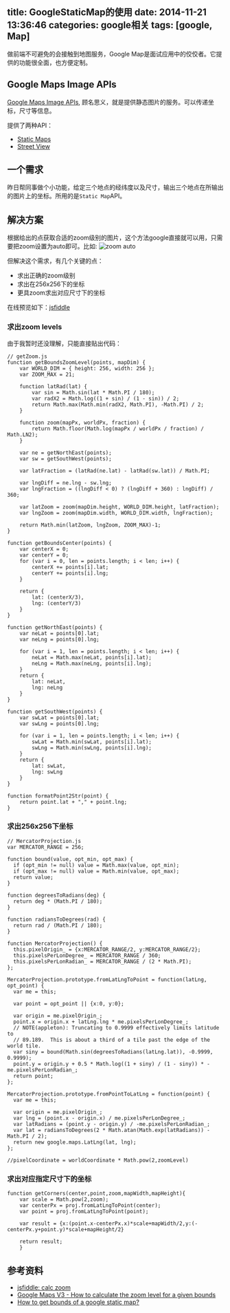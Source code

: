 title: GoogleStaticMap的使用
date: 2014-11-21 13:36:46
categories: google相关
tags: [google, Map]
---

做前端不可避免的会接触到地图服务，Google Map是面试应用中的佼佼者。它提供的功能很全面，也方便定制。<!--more-->

## Google Maps Image APIs
[Google Maps Image APIs](https://developers.google.com/maps/documentation/imageapis/), 顾名思义，就是提供静态图片的服务。可以传递坐标，尺寸等信息。

提供了两种API：
- [Static Maps](https://developers.google.com/maps/documentation/staticmaps/)
- [Street View](https://developers.google.com/maps/documentation/streetview/)

## 一个需求
昨日帮同事做个小功能，给定三个地点的经纬度以及尺寸，输出三个地点在所输出的图片上的坐标。所用的是`Static Map`API。

## 解决方案
根据给出的点获取合适的zoom级别的图片，这个方法google直接就可以用，只需要把zoom设置为auto即可。比如:
![zoom auto](https://maps.googleapis.com/maps/api/staticmap?center=40.744907,-73.997144&zoom=auto&size=350x265&maptype=roadmap&markers=color:blue%7Clabel:S%7C40.764083,-73.995767&markers=color:green%7Clabel:G%7C40.753933,-73.900254&markers=color:red%7Clabel:C%7C40.716705,-74.095413)

但解决这个需求，有几个关键的点：
- 求出正确的zoom级别
- 求出在256x256下的坐标
- 更具zoom求出对应尺寸下的坐标

在线预览如下：[jsfiddle](http://jsfiddle.net/leohxj/Lga46rx1/)

### 求出zoom levels
由于我暂时还没理解，只能直接贴出代码：

```
// getZoom.js
function getBoundsZoomLevel(points, mapDim) {
    var WORLD_DIM = { height: 256, width: 256 };
    var ZOOM_MAX = 21;

    function latRad(lat) {
        var sin = Math.sin(lat * Math.PI / 180);
        var radX2 = Math.log((1 + sin) / (1 - sin)) / 2;
        return Math.max(Math.min(radX2, Math.PI), -Math.PI) / 2;
    }

    function zoom(mapPx, worldPx, fraction) {
        return Math.floor(Math.log(mapPx / worldPx / fraction) / Math.LN2);
    }

    var ne = getNorthEast(points);
    var sw = getSouthWest(points);

    var latFraction = (latRad(ne.lat) - latRad(sw.lat)) / Math.PI;
    
    var lngDiff = ne.lng - sw.lng;
    var lngFraction = ((lngDiff < 0) ? (lngDiff + 360) : lngDiff) / 360;
    
    var latZoom = zoom(mapDim.height, WORLD_DIM.height, latFraction);
    var lngZoom = zoom(mapDim.width, WORLD_DIM.width, lngFraction);
    
    return Math.min(latZoom, lngZoom, ZOOM_MAX)-1;
}

function getBoundsCenter(points) {
    var centerX = 0;
    var centerY = 0;
    for (var i = 0, len = points.length; i < len; i++) {
        centerX += points[i].lat;
        centerY += points[i].lng;
    }

    return {
        lat: (centerX/3),
        lng: (centerY/3)
    }
}

function getNorthEast(points) {
    var neLat = points[0].lat;
    var neLng = points[0].lng;

    for (var i = 1, len = points.length; i < len; i++) {
        neLat = Math.max(neLat, points[i].lat);
        neLng = Math.max(neLng, points[i].lng);
    }
    return {
        lat: neLat,
        lng: neLng
    } 
}

function getSouthWest(points) {
    var swLat = points[0].lat;
    var swLng = points[0].lng;

    for (var i = 1, len = points.length; i < len; i++) {
        swLat = Math.min(swLat, points[i].lat);
        swLng = Math.min(swLng, points[i].lng);
    }
    return {
        lat: swLat,
        lng: swLng
    }
}

function formatPoint2Str(point) {
    return point.lat + "," + point.lng;
}
```

### 求出256x256下坐标
```
// MercatorProjection.js
var MERCATOR_RANGE = 256;

function bound(value, opt_min, opt_max) {
  if (opt_min != null) value = Math.max(value, opt_min);
  if (opt_max != null) value = Math.min(value, opt_max);
  return value;
}

function degreesToRadians(deg) {
  return deg * (Math.PI / 180);
}

function radiansToDegrees(rad) {
  return rad / (Math.PI / 180);
}

function MercatorProjection() {
  this.pixelOrigin_ = {x:MERCATOR_RANGE/2, y:MERCATOR_RANGE/2};
  this.pixelsPerLonDegree_ = MERCATOR_RANGE / 360;
  this.pixelsPerLonRadian_ = MERCATOR_RANGE / (2 * Math.PI);
};

MercatorProjection.prototype.fromLatLngToPoint = function(latLng, opt_point) {
  var me = this;

  var point = opt_point || {x:0, y:0};

  var origin = me.pixelOrigin_;
  point.x = origin.x + latLng.lng * me.pixelsPerLonDegree_;
  // NOTE(appleton): Truncating to 0.9999 effectively limits latitude to
  // 89.189.  This is about a third of a tile past the edge of the world tile.
  var siny = bound(Math.sin(degreesToRadians(latLng.lat)), -0.9999, 0.9999);
  point.y = origin.y + 0.5 * Math.log((1 + siny) / (1 - siny)) * -me.pixelsPerLonRadian_;
  return point;
};

MercatorProjection.prototype.fromPointToLatLng = function(point) {
  var me = this;

  var origin = me.pixelOrigin_;
  var lng = (point.x - origin.x) / me.pixelsPerLonDegree_;
  var latRadians = (point.y - origin.y) / -me.pixelsPerLonRadian_;
  var lat = radiansToDegrees(2 * Math.atan(Math.exp(latRadians)) - Math.PI / 2);
  return new google.maps.LatLng(lat, lng);
};

//pixelCoordinate = worldCoordinate * Math.pow(2,zoomLevel)
```

### 求出对应指定尺寸下的坐标
```
function getCorners(center,point,zoom,mapWidth,mapHeight){
    var scale = Math.pow(2,zoom);
    var centerPx = proj.fromLatLngToPoint(center);
    var point = proj.fromLatLngToPoint(point);

    var result = {x:(point.x-centerPx.x)*scale+mapWidth/2,y:(-centerPx.y+point.y)*scale+mapHeight/2}

    return result;
    }
```


## 参考资料
- [jsfiddle: calc zoom](http://jsfiddle.net/john_s/BHHs8/6/)
- [Google Maps V3 - How to calculate the zoom level for a given bounds](http://stackoverflow.com/questions/6048975/google-maps-v3-how-to-calculate-the-zoom-level-for-a-given-bounds)
- [How to get bounds of a google static map?](http://stackoverflow.com/questions/12507274/how-to-get-bounds-of-a-google-static-map)

